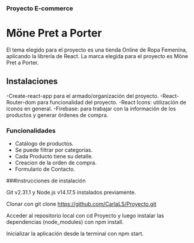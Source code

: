 ### Proyecto E-commerce

# Möne Pret a Porter
El tema elegido para el proyecto es una tienda Online de Ropa Femenina, aplicando la librería de React.
La marca elegida para el proyecto es Möne Pret a Porter.

## Instalaciones
-Create-react-app para el armado/organización del proyecto.
-React-Router-dom para funcionalidad del proyecto.
-React Icons: utilización de íconos en general.
-Firebase: para trabajar con la información de los productos y generar órdenes de compra.

### Funcionalidades

- Catálogo de productos.
- Se puede filtrar por categorias.
- Cada Producto tiene su detalle.
- Creacion de la orden de compra.
- Formulario de Contacto.

###Instrucciones de instalación

Git v2.31.1 y Node.js v14.17.5 instalados previamente.

Clonar con git clone https://github.com/CarlaLS/Proyecto.git

Acceder al repositorio local con cd Proyecto y luego instalar las dependencias (node_modules) con npm install.

Inicializar la aplicación desde la terminal con npm start.
